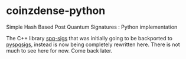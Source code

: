 # coinzdense-python
Simple Hash Based Post Quantum Signatures : Python implementation

The C++ library [spq-sigs](https://github.com/pibara/spq-sigs) that was initially going to be backported to [pyspqsigs](https://github.com/pibara/pyspqsigs), instead is now being completely rewritten here. There is not much to see here for now. Come back later.
